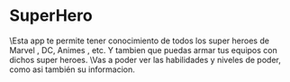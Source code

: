 # SuperHero

\Esta app te permite tener conocimiento de todos los super heroes de Marvel , DC, Animes , etc. Y tambien que puedas armar tus equipos con dichos super heroes.
\Vas a poder ver las habilidades y niveles de poder, como asi también su informacion.
